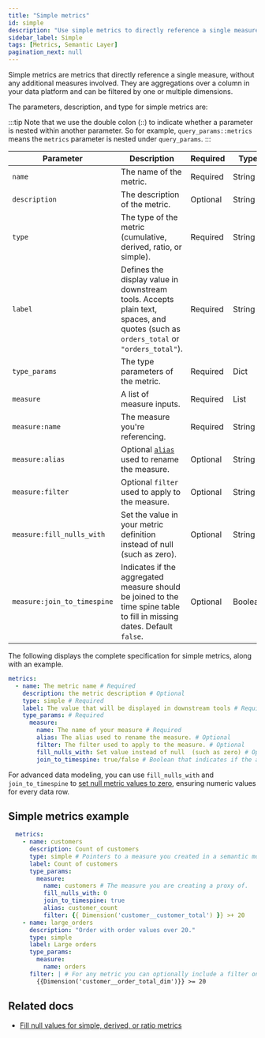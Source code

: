 ```yaml
---
title: "Simple metrics"
id: simple
description: "Use simple metrics to directly reference a single measure."
sidebar_label: Simple
tags: [Metrics, Semantic Layer]
pagination_next: null
---
```


Simple metrics are metrics that directly reference a single measure, without any additional measures involved. They are aggregations over a column in your data platform and can be filtered by one or multiple dimensions.

 The parameters, description, and type for simple metrics are:

:::tip
Note that we use the double colon (::) to indicate whether a parameter is nested within another parameter. So for example, `query_params::metrics` means the `metrics` parameter is nested under `query_params`.
:::

| Parameter | Description | Required | Type |
| --------- | ----------- | ---- | ---- |
| `name` | The name of the metric. | Required | String |
| `description` | The description of the metric. | Optional | String |
| `type` | The type of the metric (cumulative, derived, ratio, or simple). | Required | String |
| `label` | Defines the display value in downstream tools. Accepts plain text, spaces, and quotes (such as `orders_total` or `"orders_total"`). | Required | String |
| `type_params` | The type parameters of the metric. | Required | Dict |
| `measure` | A list of measure inputs. | Required | List |
| `measure:name` | The measure you're referencing. | Required | String |
| `measure:alias` | Optional [`alias`](/reference/resource-configs/alias) used to rename the measure. | Optional | String |
| `measure:filter` | Optional `filter` used to apply to the measure. | Optional | String |
| `measure:fill_nulls_with` | Set the value in your metric definition instead of null (such as zero). | Optional | String |
| `measure:join_to_timespine` | Indicates if the aggregated measure should be joined to the time spine table to fill in missing dates. Default `false`. | Optional | Boolean |

The following displays the complete specification for simple metrics, along with an example.

```yaml
metrics:
  - name: The metric name # Required
    description: the metric description # Optional
    type: simple # Required
    label: The value that will be displayed in downstream tools # Required
    type_params: # Required
      measure: 
        name: The name of your measure # Required
        alias: The alias used to rename the measure. # Optional
        filter: The filter used to apply to the measure. # Optional
        fill_nulls_with: Set value instead of null  (such as zero) # Optional
        join_to_timespine: true/false # Boolean that indicates if the aggregated measure should be joined to the time spine table to fill in missing dates. # Optional

```

For advanced data modeling, you can use `fill_nulls_with` and `join_to_timespine` to [set null metric values to zero](/docs/build/fill-nulls-advanced), ensuring numeric values for every data row.

<!-- create_metric not supported yet
:::tip

If you've already defined the measure using the `create_metric: true` parameter, you don't need to create simple metrics. However, if you want to include a filter in the final metric, you'll need to define and create a simple metric.
:::
-->

## Simple metrics example

```yaml
  metrics: 
    - name: customers
      description: Count of customers
      type: simple # Pointers to a measure you created in a semantic model
      label: Count of customers
      type_params:
        measure: 
          name: customers # The measure you are creating a proxy of.
          fill_nulls_with: 0 
          join_to_timespine: true
          alias: customer_count
          filter: {{ Dimension('customer__customer_total') }} >+ 20
    - name: large_orders
      description: "Order with order values over 20."
      type: simple
      label: Large orders
      type_params:
        measure: 
          name: orders
      filter: | # For any metric you can optionally include a filter on dimension values
        {{Dimension('customer__order_total_dim')}} >= 20
```

## Related docs
- [Fill null values for simple, derived, or ratio metrics](/docs/build/fill-nulls-advanced)
